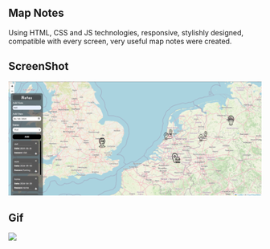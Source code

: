 ## Map Notes

Using HTML, CSS and JS technologies, responsive, stylishly designed, compatible with every screen, very useful map notes were created.


## ScreenShot

![](/icons/screen.png)

## Gif

![](/icons/map.gif)

